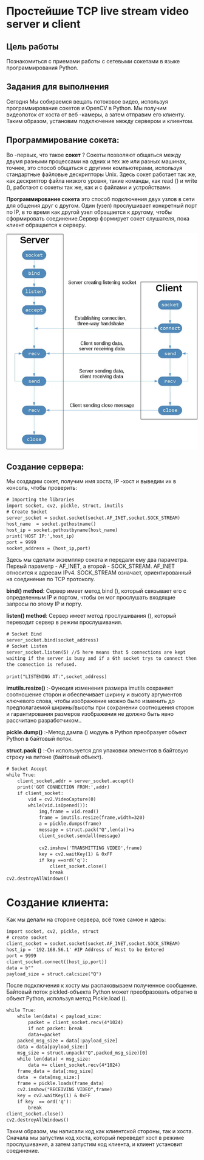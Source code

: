 <!----- Conversion time: 1.019 seconds.


Using this Markdown file:

1. Cut and paste this output into your source file.
2. See the notes and action items below regarding this conversion run.
3. Check the rendered output (headings, lists, code blocks, tables) for proper
   formatting and use a linkchecker before you publish this page.

Conversion notes:

* Docs to Markdown version 1.0β17
* Wed Sep 18 2019 01:22:59 GMT-0700 (PDT)
* Source doc: https://docs.google.com/open?id=13Bwj-zrzPHWxDyeuZUzSwTNSqtZj9FI-spwD9tnhUTA
----->


# Простейшие TCP live stream video server и client

## Цель работы

Познакомиться с приемами работы с сетевыми сокетами в языке программирования Python.

## Задания для выполнения



Сегодня Мы собираемся вещать потоковое видео, используя программирование сокетов и OpenCV в Python. Мы получим видеопоток от хоста от веб -камеры, а затем отправим его клиенту. Таким образом, установим подключение между сервером и клиентом.

Программирование сокета:
-------------------

Во -первых, что такое **сокет** ? Сокеты позволяют общаться между двумя разными процессами на одних и тех же или разных машинах, точнее, это способ общаться с другими компьютерами, используя стандартные файловые дескрипторы Unix. Здесь сокет работает так же, как дескриптор файла низкого уровня,  такие команды, как read () и write (), работают с сокеты так же, как и с файлами и устройствами.

**Программирование сокета** это способ подключения двух узлов в сети для общения друг с другом. Один (узел) прослушивает конкретный порт по IP, в то время как другой узел обращается к другому, чтобы сформировать соединение.Сервер формирует сокет слушателя, пока клиент обращается к серверу.

![](np10-9.png)

Создание сервера:
-----------------------------

Мы создадим сокет, получим имя хоста, IP -хост и выведим их в консоль, чтобы проверить:

    # Importing the libraries
    import socket, cv2, pickle, struct, imutils
    # Create Socket
    server_socket = socket.socket(socket.AF_INET,socket.SOCK_STREAM)
    host_name  = socket.gethostname()
    host_ip = socket.gethostbyname(host_name)
    print('HOST IP:',host_ip)
    port = 9999
    socket_address = (host_ip,port)
    

Здесь мы сделали экземпляр сокета и передали ему два параметра. Первый параметр - AF\_INET, а второй - SOCK\_STREAM. AF\_INET относится к адресам IPv4. SOCK\_STREAM означает, ориентированный на соединение по TCP протоколу.

**bind() method**: Сервер имеет метод bind (), который связывает его с определенным IP и портом, чтобы он мог прослушать входящие запросы по этому IP и порту.

**listen() method**: Сервер имеет метод прослушивания (), который переводит сервер в режим прослушивания.

    # Socket Bind
    server_socket.bind(socket_address)
    # Socket Listen
    server_socket.listen(5) //5 here means that 5 connections are kept waiting if the server is busy and if a 6th socket trys to connect then the connection is refused.
    
    print("LISTENING AT:",socket_address)
    

**imutils.resize()** :-Функция изменения размера imutils сохраняет соотношение сторон и обеспечивает ширину и высоту аргументов ключевого слова, чтобы изображение можно было изменить до предполагаемой ширины/высоты при сохранении соотношения сторон и гарантирования размеров изображения не должно быть явно рассчитано разработчиком..

**pickle.dump()** :-Метод дампа () модуль в Python преобразует объект Python в байтовый поток.

**struct.pack ()** :-Он используется для упаковки элементов в байтовую строку на питоне (байтовый объект).

    # Socket Accept
    while True:
        client_socket,addr = server_socket.accept()
        print('GOT CONNECTION FROM:',addr)
        if client_socket:
            vid = cv2.VideoCapture(0)
            while(vid.isOpened()):
                img,frame = vid.read()
                frame = imutils.resize(frame,width=320)
                a = pickle.dumps(frame)
                message = struct.pack("Q",len(a))+a
                client_socket.sendall(message)
    
                cv2.imshow('TRANSMITTING VIDEO',frame)
                key = cv2.waitKey(1) & 0xFF
                if key ==ord('q'):
                    client_socket.close()
                    break
    cv2.destroyAllWindows()
    

# Создание клиента:

Как мы делали на стороне сервера, всё тоже самое и здесь:

    import socket, cv2, pickle, struct
    # create socket
    client_socket = socket.socket(socket.AF_INET,socket.SOCK_STREAM)
    host_ip = '192.168.56.1' #IP Address of Host to be Entered 
    port = 9999
    client_socket.connect((host_ip,port))
    data = b""
    payload_size = struct.calcsize("Q")
    

После подключения к хосту мы распаковываем полученное сообщение. Байтовый поток pickled-объекта Python может преобразовать обратно в объект Python, используя метод Pickle.load ().

    while True:
        while len(data) < payload_size:
            packet = client_socket.recv(4*1024) 
            if not packet: break
            data+=packet
        packed_msg_size = data[:payload_size]
        data = data[payload_size:]
        msg_size = struct.unpack("Q",packed_msg_size)[0]
        while len(data) < msg_size:
            data += client_socket.recv(4*1024)
        frame_data = data[:msg_size]
        data  = data[msg_size:]
        frame = pickle.loads(frame_data)
        cv2.imshow("RECEIVING VIDEO",frame)
        key = cv2.waitKey(1) & 0xFF
        if key  == ord('q'):
            break
    client_socket.close()
    cv2.destroyAllWindows()
    

Таким образом, мы написали код как клиентской стороны, так и хоста. Сначала мы запустим  код хоста, который переведет хост в режиме прослушивания, а затем запустим код клиента, и клиент установит соединение.
